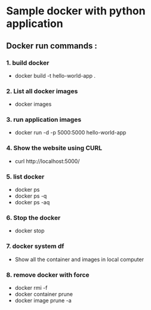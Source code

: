# Sample docker with python application

## Docker run commands :

### 1. build docker
   - docker build -t hello-world-app .

### 2. List all docker images
   - docker images

### 3. run application images
   - docker run -d -p 5000:5000 hello-world-app

### 4. Show the website using CURL
   - curl http://localhost:5000/

### 5. list docker 
   - docker ps
   - docker ps -q
   - docker ps -aq

### 6. Stop the docker
   - docker stop <container id>

### 7. docker system df
   - Show all the container and images in local computer
     
### 8. remove docker with force
   - docker rmi -f <images id>
   - docker container prune
   - docker image prune -a
